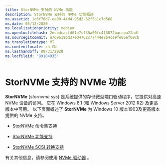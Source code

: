```yaml
---
title: StorNVMe 支持的 NVMe 功能
description: StorNVMe 支持的 NVMe 功能概述
ms.assetid: 1c6f78d7-ea00-44d4-95d2-62f5a1c7d568
ms.date: 05/12/2020
ms.localizationpriority: medium
ms.openlocfilehash: 2ecbdcacfd01e7cf35a00fc413072baccea22adf
ms.sourcegitcommit: e769619bd37e04762c77444e8b4ce9fe86ef09cb
ms.translationtype: MT
ms.contentlocale: zh-CN
ms.lasthandoff: 08/31/2020
ms.locfileid: "89184935"
---
```

# <a name="nvme-features-supported-by-stornvme"></a>StorNVMe 支持的 NVMe 功能

**StorNVMe** (*stornvme.sys*) 是系统提供的存储微型端口驱动程序，它提供对高速 NVMe 设备的访问。 它在 Windows 8.1 (和 Windows Server 2012 R2) 及更高版本中可用。 以下页面概述了 **StorNVMe** 为 Windows 10 版本1903及更高版本提供的 NVMe 支持。

- [StorNVMe 命令集支持](stornvme-command-set-support.md)

- [StorNVMe 功能支持](stornvme-feature-support.md)

- [StorNVMe SCSI 转换支持](stornvme-scsi-translation-support.md)

有关其他信息，请参阅使用 [NVMe 驱动器](/windows/win32/fileio/working-with-nvme-devices#protocol-specific-queries) 。